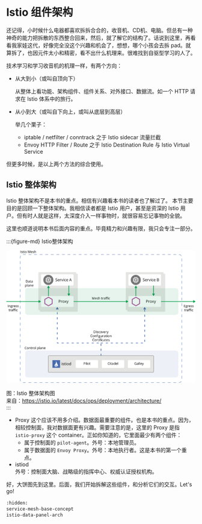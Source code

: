 # Istio 组件架构

还记得，小时候什么电器都喜欢拆拆合合的，收音机、CD机、电脑。但总有一种神奇的能力把拆散的东西整合回来，然后，就了解它的结构了。话说到这里，再看看我家娃这代，好像完全没这个兴趣和机会了，想想，哪个小孩会去拆 pad。就算拆了，也因元件太小和精密，看不出什么机理来。很难找到自驱型学习的人了。

技术学习和学习收音机的机理一样，有两个方向：

- 从大到小（或叫自顶向下）

  从整体上看功能、架构组件、组件关系、对外接口、数据流。如一个 HTTP 请求在 Istio 体系中的旅行。

- 从小到大（或叫自下向上，或叫从底层到高层）

  举几个栗子：

  - iptable / netfilter / conntrack 之于 Istio sidecar 流量拦截
  - Envoy HTTP Filter / Route 之于 Istio Destination Rule 与 Istio Virtual Service

但更多时候，是以上两个方法的综合使用。




## Istio 整体架构

Istio 整体架构不是本书的重点。相信有兴趣看本书的读者也了解过了。
本节主要目的是回顾一下整体架构。我相信读者都是 Istio 用户，甚至是资深的 Istio 用户。但有时人就是这样，太深度介入一样事物时，就很容易忘记事物的全貌。  

这里也顺道说明本书后面内容的重点。毕竟精力和兴趣有限，我只会专注一部分。


:::{figure-md} Istio整体架构

<img src="index.assets/istio-arch.svg" alt="Istio 整体架构">

图：Istio 整体架构图  
来自：https://istio.io/latest/docs/ops/deployment/architecture/  
:::


- Proxy 
  这个应该不用多介绍。数据面最重要的组件。也是本书的重点。因为，相较控制面，我对数据面更有兴趣。需要注意的是，这里的 Proxy 是指 `istio-proxy` 这个 container。正如你知道的，它里面最少有两个组件：
  - 属于控制面的 `pilot-agent`。外号：本地管理员。
  - 属于数据面的 `Envoy Proxy`。外号：本地执行者。这是本书的第一个重点。
- istiod  
  外号：控制面大脑、战略级的指挥中心、权威认证授权机构。


好，大饼图先到这里。后面，我们开始拆解这些组件，和分析它们的交互。Let's go!


```{toctree}
:hidden:
service-mesh-base-concept
istio-data-panel-arch
```

